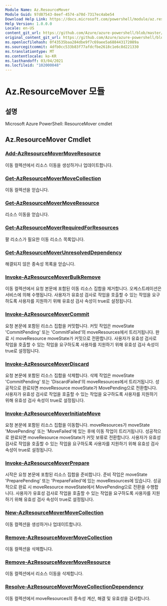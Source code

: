 ```yaml
---
Module Name: Az.ResourceMover
Module Guid: 97d87543-8eef-4574-a70d-7317ec4abe54
Download Help Link: https://docs.microsoft.com/powershell/module/az.resourcemover
Help Version: 1.0.0.0
Locale: en-US
content_git_url: https://github.com/Azure/azure-powershell/blob/master/src/ResourceMover/help/Az.ResourceMover.md
original_content_git_url: https://github.com/Azure/azure-powershell/blob/master/src/ResourceMover/help/Az.ResourceMover.md
ms.openlocfilehash: 0f43535baa284dbe9f7c69aee5a688443172089a
ms.sourcegitcommit: 4dfb0cc533b83f77afdcfbe2618c1e6c8d221330
ms.translationtype: MT
ms.contentlocale: ko-KR
ms.lasthandoff: 03/04/2021
ms.locfileid: "102000048"
---
```

# Az.ResourceMover 모듈
## 설명
Microsoft Azure PowerShell: ResourceMover cmdlet

## Az.ResourceMover Cmdlet
### [Add-AzResourceMoverMoveResource](Add-AzResourceMoverMoveResource.md)
이동 컬렉션에서 리소스 이동을 생성하거나 업데이트합니다.

### [Get-AzResourceMoverMoveCollection](Get-AzResourceMoverMoveCollection.md)
이동 컬렉션을 얻습니다.

### [Get-AzResourceMoverMoveResource](Get-AzResourceMoverMoveResource.md)
리소스 이동을 얻습니다.

### [Get-AzResourceMoverRequiredForResources](Get-AzResourceMoverRequiredForResources.md)
팔 리소스가 필요한 이동 리소스 목록입니다.

### [Get-AzResourceMoverUnresolvedDependency](Get-AzResourceMoverUnresolvedDependency.md)
해결되지 않은 종속성 목록을 얻습니다.

### [Invoke-AzResourceMoverBulkRemove](Invoke-AzResourceMoverBulkRemove.md)
이동 컬렉션에서 요청 본문에 포함된 이동 리소스 집합을 제거합니다.
오케스트레이션은 서비스에 의해 수행됩니다.
사용자가 유효성 검사로 작업을 호출할 수 있는 작업을 요구하도록 사용자를 지원하기 위해 유효성 검사 속성이 true로 설정됩니다.

### [Invoke-AzResourceMoverCommit](Invoke-AzResourceMoverCommit.md)
요청 본문에 포함된 리소스 집합을 커밋합니다.
커밋 작업은 moveState 'CommitPending' 또는 'CommitFailed'의 moveResources에서 트리거됩니다. 완료 시 moveResource moveState가 커밋으로 전환합니다.
사용자가 유효성 검사로 작업을 호출할 수 있는 작업을 요구하도록 사용자를 지원하기 위해 유효성 검사 속성이 true로 설정됩니다.

### [Invoke-AzResourceMoverDiscard](Invoke-AzResourceMoverDiscard.md)
요청 본문에 포함된 리소스 집합을 삭제합니다.
삭제 작업은 moveState 'CommitPending' 또는 'DiscardFailed'의 moveResources에서 트리거됩니다. 성공적으로 완료되면 moveResource moveState가 MovePending으로 전환합니다.
사용자가 유효성 검사로 작업을 호출할 수 있는 작업을 요구하도록 사용자를 지원하기 위해 유효성 검사 속성이 true로 설정됩니다.

### [Invoke-AzResourceMoverInitiateMove](Invoke-AzResourceMoverInitiateMove.md)
요청 본문에 포함된 리소스 집합을 이동합니다.
moveResources가 moveState 'MovePending' 또는 'MoveFailed'에 있는 후에 이동 작업이 트리거됩니다. 성공적으로 완료되면 moveResource moveState가 커밋 보류로 전환합니다.
사용자가 유효성 검사로 작업을 호출할 수 있는 작업을 요구하도록 사용자를 지원하기 위해 유효성 검사 속성이 true로 설정됩니다.

### [Invoke-AzResourceMoverPrepare](Invoke-AzResourceMoverPrepare.md)
시작은 요청 본문에 포함된 리소스 집합을 준비합니다.
준비 작업은 moveState 'PreparePending' 또는 'PrepareFailed'에 있는 moveResources에 있습니다. 성공적으로 완료 시 moveResource moveState에서 MovePending으로 전환을 수행합니다.
사용자가 유효성 검사로 작업을 호출할 수 있는 작업을 요구하도록 사용자를 지원하기 위해 유효성 검사 속성이 true로 설정됩니다.

### [New-AzResourceMoverMoveCollection](New-AzResourceMoverMoveCollection.md)
이동 컬렉션을 생성하거나 업데이트합니다.

### [Remove-AzResourceMoverMoveCollection](Remove-AzResourceMoverMoveCollection.md)
이동 컬렉션을 삭제합니다.

### [Remove-AzResourceMoverMoveResource](Remove-AzResourceMoverMoveResource.md)
이동 컬렉션에서 리소스 이동을 삭제합니다.

### [Resolve-AzResourceMoverMoveCollectionDependency](Resolve-AzResourceMoverMoveCollectionDependency.md)
이동 컬렉션에서 moveResources의 종속성 계산, 해결 및 유효성을 검사합니다.

